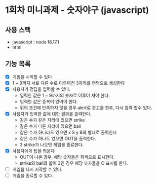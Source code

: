 # 1회차 미니과제 - 숫자야구 (javascript)

## 사용 스택

- javascript : node 18.17.1
- html

## 기능 목록

- [x] 게임을 시작할 수 있다
- [x] 1 ~ 9까지 서로 다른 수로 이루어진 3자리를 랜덤으로 생성한다
- [x] 사용자가 정답을 입력할 수 있다.
  - 입력한 값은 1 ~ 9까지의 숫자로 이루어 져야 한다.
  - 입력한 값은 중복이 없어야 한다.
  - 위의 조건에 만족하지 않을 경우 alert로 경고를 한후, 다시 입력 할수 있다.
- [x] 사용자가 입력한 값에 대한 결과를 출력한다.
  - 같은 수가 같은 자리에 있으면 strike
  - 같은 수가 다른 자리에 있으면 ball
  - 같은 수가 하나라도 있으면 x S y B의 형태로 출력한다
  - 같은 수가 하나도 없으면 OUT을 출력한다.
  - 3 strike가 나오면 게임을 종료한다.
- [x] 사용자에게 팁을 띄운다
  - OUT이 나온 경우, 해당 숫자들은 회색으로 표시한다.
  - strike와 ball의 합이 3인 경우 해당 숫자들을 O 표시를 한다.
- [ ] 게임을 다시 시작할 수 있다.
- [ ] 게임을 종료할 수 있다.
